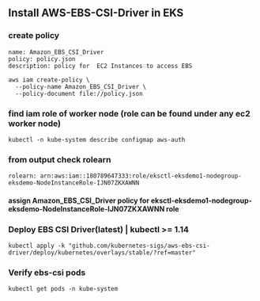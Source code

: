 ## Install AWS-EBS-CSI-Driver in EKS

### create policy
    name: Amazon_EBS_CSI_Driver
    policy: policy.json
    description: policy for  EC2 Instances to access EBS
    
    aws iam create-policy \
      --policy-name Amazon_EBS_CSI_Driver \
      --policy-document file://policy.json

### find iam role of worker node (role can be found under any ec2 worker node)
    kubectl -n kube-system describe configmap aws-auth
### from output check rolearn
    rolearn: arn:aws:iam::180789647333:role/eksctl-eksdemo1-nodegroup-eksdemo-NodeInstanceRole-IJN07ZKXAWNN
#### assign Amazon_EBS_CSI_Driver policy for eksctl-eksdemo1-nodegroup-eksdemo-NodeInstanceRole-IJN07ZKXAWNN role

### Deploy EBS CSI Driver(latest) | kubectl >= 1.14
    kubectl apply -k "github.com/kubernetes-sigs/aws-ebs-csi-driver/deploy/kubernetes/overlays/stable/?ref=master"

### Verify ebs-csi pods
    kubectl get pods -n kube-system